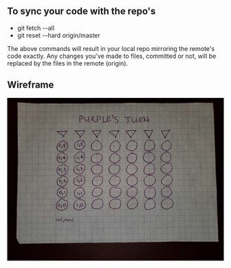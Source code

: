 ## To sync your code with the repo's

- git fetch --all
- git reset --hard origin/master

The above commands will result in your local repo mirroring the remote's code exactly.  Any changes you've made to files, committed or not, will be replaced by the files in the remote (origin).


## Wireframe

<img src="wireframe.jpg">